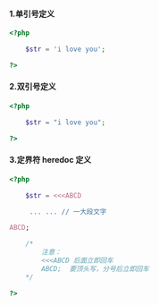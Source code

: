 #### 1.单引号定义

```php
<?php

    $str = 'i love you';

?>
```

#### 2.双引号定义

```php
<?php

    $str = "i love you";

?>
```

#### 3.定界符 heredoc 定义

```php
<?php

    $str = <<<ABCD

     ... ... // 一大段文字

ABCD;

    /*
        注意：
        <<<ABCD 后面立即回车
        ABCD;  要顶头写，分号后立即回车
    */

?>
```




